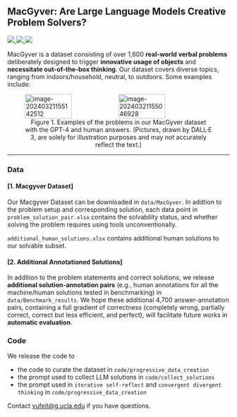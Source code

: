 ## MacGyver: Are Large Language Models Creative Problem Solvers?
<p align="left">
  <a href='https://arxiv.org/abs/2311.09682'>
    <img src='https://img.shields.io/badge/Arxiv-2308.16905-A42C25?style=flat&logo=arXiv&logoColor=A42C25'>
  </a>
  <a href='https://arxiv.org/pdf/2311.09682.pdf'>
    <img src='https://img.shields.io/badge/Paper-PDF-yellow?style=flat&logo=arXiv&logoColor=yellow'>
  </a>
  <a href='https://github.com/allenai/MacGyver'>
    <img src='https://img.shields.io/badge/GitHub-Code-black?style=flat&logo=github&logoColor=white'></a>
</p>

MacGyver is a dataset consisting of over 1,600 **real-world verbal problems** deliberately designed to trigger **innovative usage of objects** and **necessitate out-of-the-box thinking**. Our dataset covers diverse topics, ranging from indoors/household, neutral, to outdoors. Some examples include:



<figure>
    <div style="display: flex;">
        <img src="/Users/figo/Library/Application Support/typora-user-images/image-20240321155142512.png" alt="image-20240321155142512" style="width: 50%;height: 90%" />
        <img src="/Users/figo/Library/Application Support/typora-user-images/image-20240321155046928.png" alt="image-20240321155046928" style="width: 50%;" />
    </div>
    <figcaption style="text-align: center;">Figure 1. Examples of the problems in our MacGyver
dataset with the GPT-4 and human answers. (Pictures, drawn by DALL·E 3, are solely
for illustration purposes and may not accurately reflect the text.) </figcaption>
</figure>


***



### Data

#### [1. Macgyver Dataset] 

Our Macgyver Dataset can be downloaded in ```data/MacGyver```. In addtion to the problem setup and corresponding solution, each data point in ```problem_solution_pair.xlsx``` contains the solvability status, and whether solving the problem requires using tools unconventionally.

```additional_human_solutions.xlsx``` contains additional human solutions to our solvable subset.



 #### [2. Additional Annotationed Solutions]

In addition to the problem statements and correct solutions, we release **additional solution-annotation pairs**  (e.g.,  human annotations for all the machine/human solutions tested in benchmarking) in ```data/Benchmark_results```. We hope these additional 4,700 answer-annotation pairs, containing a full gradient of correctness (completely wrong, partially correct, correct but less efficient, and perfect), will facilitate future works in **automatic evaluation**.





### Code

We release the code to 

* the code to curate the dataset in ```code/progressive_data_creation```
* the prompt used to collect LLM solutions in ```code/collect_solutions```
* the prompt used in ```iterative self-reflect``` and ```convergent divergent thinking``` in ```code/progressive_data_creation```







Contact yufeit@g.ucla.edu if you have questions.
